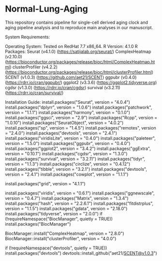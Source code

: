 # Normal-Lung-Aging
This repository contains pipeline for single-cell derived aging clock and aging pipeline analysis and to reproduce main analyses in our manuscript.

System Requirements:

Operating System: Tested on RedHat 7.7 x86_64.
R Version: 4.1.0
R Packages:
   Seurat (v4.1.0) (https://satijalab.org/seurat/)
   ComplexHeatmap (v2.10.0) 
(https://bioconductor.org/packages/release/bioc/html/ComplexHeatmap.html)
clusterProfiler (v4.2.2) (https://bioconductor.org/packages/release/bioc/html/clusterProfiler.html)
SCENT (v1.0.3) (https://github.com/aet21/SCENT)
ggpubr (v0.4.0) (https://rdrr.io/cran/ggpubr/)
ggplot2 (v3.3.6) (https://ggplot2.tidyverse.org)
cgdsr (v1.3.0) (https://rdrr.io/cran/cgdsr)
survival (v3.2.11) (https://rdrr.io/cran/survival/)

Installation Guide:
install.packages("Seurat", version = "4.0.4")
install.packages("dplyrr", version = "1.0.6")
install.packages("patchwork", version = "1.1.1")
install.packages("harmony", version = "0.1.0")
install.packages("ggsci", version = "2.9")
install.packages("Rcpp", version = "1.0.10")
install.packages("SeuratObject", version = "4.0.2")
install.packages("sp", version = "1.4.5")
install.packages("remotes", version = "2.4.0")
install.packages("devtools", version = "2.4.1")
install.packages("viridisLite", version = "0.4.0")
install.packages("paleteer", version = "1.5.0")
install.packages("ggpubr", version = "0.4.0")
install.packages("ggplot2", version = "3.4.2")
install.packages("ggExtra", version = "0.10.1")
install.packages("cgdsr", version = "1.3.0")
install.packages("survival", version = "3.2.11")
install.packages("tidyr", version = "1.1.3")
install.packages("circlize", version = "0.4.12")
install.packages("tibble", version = "3.2.1")
install.packages("devtools", version = "2.4.1")
install.packages("cowplot", version = "1.1.1")

install.packages("grid", version = "4.1.1")

install.packages("viridis", version = "0.6.1")
install.packages("ggnewscale", version = "0.4.7")
install.packages("Matrix", version = "1.3.4")
install.packages("hash", version = "2.2.6.1")
install.packages("fitdistrplus", version = "1.1.5")
install.packages("gdata", version = "2.18.0")
install.packages("tidyverse", version = "2.0.0")
if (!requireNamespace("BiocManager", quietly = TRUE))
    install.packages("BiocManager")

BiocManager::install("ComplexHeatmap", version = "2.8.0")
BiocManager::install("clusterProfiler", version = "4.0.0")

if (!requireNamespace("devtools", quietly = TRUE))
    install.packages("devtools")
devtools::install_github("aet21/SCENT@v1.0.3")
